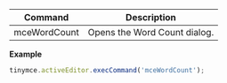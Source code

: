 
| Command           | Description                                                                     |
| ----------------- | ------------------------------------------------------------------------------- |
| mceWordCount      | Opens the Word Count dialog. |

**Example**

```js
tinymce.activeEditor.execCommand('mceWordCount');
```
